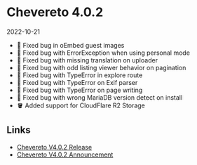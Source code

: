 # Chevereto 4.0.2

2022-10-21

- 🐞 Fixed bug in oEmbed guest images
- 🐞 Fixed bug with ErrorException when using personal mode
- 🐞 Fixed bug with missing translation on uploader
- 🐞 Fixed bug with odd listing viewer behavior on pagination
- 🐞 Fixed bug with TypeError in explore route
- 🐞 Fixed bug with TypeError on Exif parser
- 🐞 Fixed bug with TypeError on page writing
- 🐞 Fixed bug with wrong MariaDB version detect on install
- 🪣 Added support for CloudFlare R2 Storage

## Links

- [Chevereto V4.0.2 Release](https://chevereto.com/community/threads/chevereto-v4-0-2.14673/)
- [Chevereto V4.0.2 Announcement](https://chevereto.com/community/threads/chevereto-v4-0-2-announcement.14650/)
